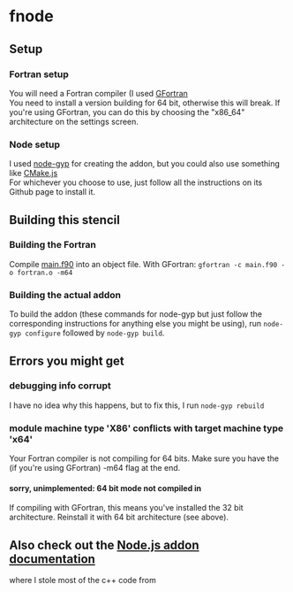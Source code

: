 # fnode

## Setup

### Fortran setup

You will need a Fortran compiler (I used [GFortran](https://gcc.gnu.org/wiki/GFortran)  
You need to install a version building for 64 bit, otherwise this will break. If you're using GFortran, you can do this by choosing the "x86_64" architecture on the settings screen.

### Node setup

I used [node-gyp](https://github.com/nodejs/node-gyp) for creating the addon, but you could also use something like [CMake.js](https://github.com/cmake-js/cmake-js)  
For whichever you choose to use, just follow all the instructions on its Github page to install it.

## Building this stencil

### Building the Fortran

Compile [main.f90](./src/main.f90) into an object file. With GFortran: `gfortran -c main.f90 -o fortran.o -m64`  

### Building the actual addon

To build the addon (these commands for node-gyp but just follow the corresponding instructions for anything else you might be using), run `node-gyp configure` followed by `node-gyp build`.

## Errors you might get

### debugging info corrupt

I have no idea why this happens, but to fix this, I run `node-gyp rebuild`

### module machine type 'X86' conflicts with target machine type 'x64'

Your Fortran compiler is not compiling for 64 bits. Make sure you have the (if you're using GFortran) -m64 flag at the end.

#### sorry, unimplemented: 64 bit mode not compiled in 

If compiling with GFortran, this means you've installed the 32 bit architecture. Reinstall it with 64 bit architecture (see above).

## Also check out the [Node.js addon documentation](https://nodejs.org/api/addons.html)

where I stole most of the c++ code from
